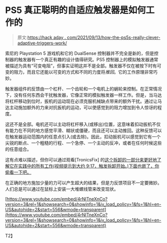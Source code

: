 # PS5 真正聪明的自适应触发器是如何工作的

> 原文:[https://hack aday . com/2021/09/13/how-the-ps5s-really-clever-adaptive-triggers-work/](https://hackaday.com/2021/09/13/how-the-ps5s-genuinely-clever-adaptive-triggers-work/)

索尼的 Playstation 5 游戏机和它的 DualSense 控制器并不完全是新的，但是控制器的触发器有一个真正有趣的设计值得研究。PS5 控制器上的模拟触发器通常被描述为具有“可变电阻”，但事实证明这并不是全部。触发器不仅在被按下时有可变的阻力，而且它还能以可变的方式和不同的力度将*推回*。它的工作原理非常巧妙。

触发器组件的反馈由一个杠杆、一个齿轮和一个电机上的蜗轮来控制。在正常情况下，没有任何东西会干扰触发器，它像正常的模拟触发器一样工作。但是，当马达将杠杆移动到位时，扳机的运动现在必须克服机械缺点带来的额外干扰。通过让马达主动施加额外的力来对抗扳机的运动，可以使感觉到的阻力增加到令人惊讶的程度。

这还不是全部。电机还可以主动将杠杆移入(或移出)位置，这意味着扣动扳机不仅有能力在不同的地方感觉平滑、糊状或僵硬，而且还可以主动推回。这种反馈可以在触发器运动范围内的任意点引入(或去除)。因此，扣动扳机可以感觉到它有一个尖锐的断点、一个粗糙的行程、一个急停、一个主动的反冲，或者在任何时候这些的任意组合。

这有点难以描述，但你可以通过观看[TronicsFix] 的[这个拆卸的一部分来更好地了解它在实践中的所有工作(视频提示到大约 9:17，触发拆卸开始。)下面也嵌了，你偷看一下吧。](https://www.youtube.com/watch?v=4rNITneXnCo&t=556s)

在正确的地方施加少量的力可以产生超大的结果，但是力反馈项目不一定要微妙。人们总是可以通过在鼠标上安装一大堆螺线管来改变现状。

 [https://www.youtube.com/embed/4rNITneXnCo?version=3&rel=1&showsearch=0&showinfo=1&iv_load_policy=1&fs=1&hl=en-US&autohide=2&start=556&wmode=transparent](https://www.youtube.com/embed/4rNITneXnCo?version=3&rel=1&showsearch=0&showinfo=1&iv_load_policy=1&fs=1&hl=en-US&autohide=2&start=556&wmode=transparent)

T2】